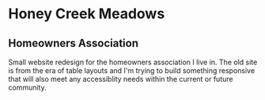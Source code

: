 # Honey Creek Meadows

## Homeowners Association

Small website redesign for the homeowners association I live in. The old site is from the era of table layouts and I'm trying to build something responsive that will also meet any accessiblity needs within the current or future community.